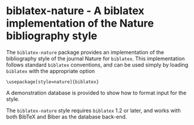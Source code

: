 biblatex-nature - A biblatex implementation of the Nature bibliography style
============================================================================

The `biblatex-nature` package provides an implementation of
the bibliography style of the journal Nature for `biblatex`. This
implementation follows standard `biblatex` conventions, and can
be used simply by loading `biblatex` with the appropriate option

    \usepackage[style=nature]{biblatex}
   
A demonstration database is provided to show how to format
input for the style. 

The `biblatex-nature` style requires `biblatex` 1.2 or later,
and works with both BibTeX and Biber as the database back-end.
